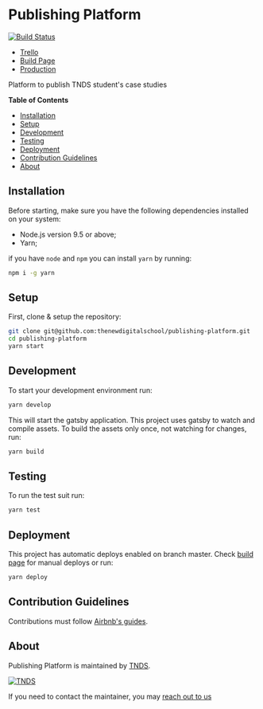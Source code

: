 [trello]: https://trello.com/b/PaEUhd0e/publishing-platform
[build-page]: https://semaphoreci.com/justo/publishing-platform
[production]: https://thenewdigitalschool.github.io/publishing-platform/

# Publishing Platform

[![Build Status](https://semaphoreci.com/api/v1/justo/publishing-platform/branches/master/badge.svg)](https://semaphoreci.com/justo/publishing-platform)

- [Trello][trello]
- [Build Page][build-page]
- [Production](https://tndsblog.netlify.com)

Platform to publish TNDS student's case studies

**Table of Contents**

- [Installation](#installation)
- [Setup](#setup)
- [Development](#development)
- [Testing](#testing)
- [Deployment](#deployment)
- [Contribution Guidelines](#contribution-guidelines)
- [About](#about)

## Installation

Before starting, make sure you have the following dependencies installed on your system:

- Node.js version 9.5 or above;
- Yarn;

if you have `node` and `npm` you can install `yarn` by running:

```bash
npm i -g yarn
```

## Setup

First, clone & setup the repository:

```bash
git clone git@github.com:thenewdigitalschool/publishing-platform.git
cd publishing-platform
yarn start
```

## Development

To start your development environment run:

```bash
yarn develop
```

This will start the gatsby application.
This project uses gatsby to watch and compile assets.
To build the assets only once, not watching for changes, run:

```bash
yarn build
```

## Testing

To run the test suit run:

```bash
yarn test
```

## Deployment

This project has automatic deploys enabled on branch master. Check [build page][build-page] for manual deploys or run:

```bash
yarn deploy
```

## Contribution Guidelines

Contributions must follow [Airbnb's guides](https://github.com/airbnb/javascript).

## About

Publishing Platform is maintained by [TNDS](http://thenewdigitalschool.com/).

[![TNDS](http://thenewdigitalschool.com/template/assets/images/tnds_logo_white.svg)](http://thenewdigitalschool.com)

If you need to contact the maintainer, you may <a href="mailto:hi@thenewdigitalschool.com">reach out to us</a>
